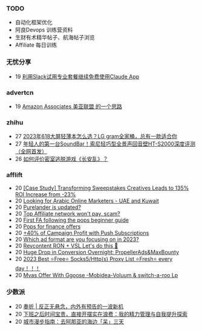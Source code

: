 ### TODO
-  自动化框架优化
-  阿良Devops 训练营资料
-  生财有术精华帖子、航海帖子浏览
-  Affiliate 每日训练

### 无忧分享
<!-- ruyo:START -->
-  19 [利用Slack试用专业套餐继续免费使用Claude App](https://51.ruyo.net/18407.html)<!-- ruyo:END -->

### advertcn
<!-- advertcn:START -->
-  19 [Amazon Associates  美亚联盟 的一个思路](https://www.advertcn.com/forum.php?mod=viewthread&tid=110885)<!-- advertcn:END -->

### zhihu
<!-- zhihu:START -->
-  27 [2023年618大屏轻薄本怎么选？LG gram全家桶，总有一款适合你](http://zhuanlan.zhihu.com/p/632641888?utm_campaign=rss&utm_medium=rss&utm_source=rss&utm_content=title)
-  27 [年轻人的第一台SoundBar！索尼轻巧型全景声回音壁HT-S2000深度评测（全网首发）](http://zhuanlan.zhihu.com/p/630990296?utm_campaign=rss&utm_medium=rss&utm_source=rss&utm_content=title)
-  26 [如何评价密室逃脱游戏《长安乱》？](http://www.zhihu.com/question/563950552/answer/3045961312?utm_campaign=rss&utm_medium=rss&utm_source=rss&utm_content=title)<!-- zhihu:END -->

### afflift
<!-- afflift:START -->
-  20 [[Case Study] Transforming Sweepstakes Creatives Leads to 135% ROI Increase from -23%](https://afflift.com/f/threads/case-study-transforming-sweepstakes-creatives-leads-to-135-roi-increase-from-23.11154/?utm_source=rss&utm_medium=rss)
-  20 [Looking for Arabic Online Marketers - UAE and Kuwait](https://afflift.com/f/threads/looking-for-arabic-online-marketers-uae-and-kuwait.11151/?utm_source=rss&utm_medium=rss)
-  20 [Purelander is updated?](https://afflift.com/f/threads/purelander-is-updated.11150/?utm_source=rss&utm_medium=rss)
-  20 [Top Affiliate network won&#39;t pay, scam?](https://afflift.com/f/threads/top-affiliate-network-wont-pay-scam.11128/?utm_source=rss&utm_medium=rss)
-  20 [First FA following the pops beginner guide](https://afflift.com/f/threads/first-fa-following-the-pops-beginner-guide.11121/?utm_source=rss&utm_medium=rss)
-  20 [Pops for finance offers](https://afflift.com/f/threads/pops-for-finance-offers.11155/?utm_source=rss&utm_medium=rss)
-  20 [+40% of Campaign Profit with Push Subscriptions](https://afflift.com/f/threads/40-of-campaign-profit-with-push-subscriptions.11144/?utm_source=rss&utm_medium=rss)
-  20 [Which ad format are you focusing on in 2023?](https://afflift.com/f/threads/which-ad-format-are-you-focusing-on-in-2023.10515/?utm_source=rss&utm_medium=rss)
-  20 [Revcontent RON + VSL Let&#39;s do this 🚀](https://afflift.com/f/threads/revcontent-ron-vsl-lets-do-this-%F0%9F%9A%80.9662/?utm_source=rss&utm_medium=rss)
-  20 [Huge Drop in Conversion Overnight: PropellerAds&amp;MaxBounty](https://afflift.com/f/threads/huge-drop-in-conversion-overnight-propellerads-maxbounty.11081/?utm_source=rss&utm_medium=rss)
-  20 [2023 Best ⭐Free⭐ Socks5/Http&lpar;s&rpar; Proxy List ⭐Fresh⭐ every day！！！](https://afflift.com/f/threads/2023-best-%E2%AD%90free%E2%AD%90-socks5-http-s-proxy-list-%E2%AD%90fresh%E2%AD%90-every-day%EF%BC%81%EF%BC%81%EF%BC%81.11153/?utm_source=rss&utm_medium=rss)
-  20 [Mvas Offer With Ggoose -Mobidea-Voluum &amp; switch-a-roo Lp](https://afflift.com/f/threads/mvas-offer-with-ggoose-mobidea-voluum-switch-a-roo-lp.11141/?utm_source=rss&utm_medium=rss)<!-- afflift:END -->

### 少数派
<!-- sspai:START -->
-  20 [奏折 | 反正无悬念，内外有预告的一波新机](https://sspai.com/prime/story/zouzhe-230620)
-  20 [下班之后时间宝贵，直接开摆实在浪费：我的精力管理与自我提升探索](https://sspai.com/post/80461)
-  20 [城市漫步指南：去阿那亚的海边「呆」三天](https://sspai.com/post/79411)<!-- sspai:END -->
